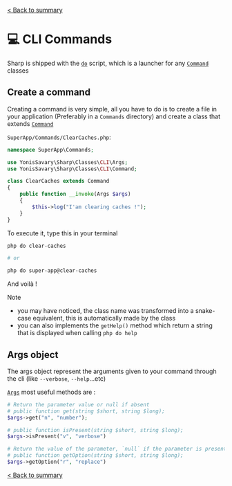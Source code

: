 [< Back to summary](../README.md)

# 💻 CLI Commands

Sharp is shipped with the [`do`](../../src/Core/Server/do) script,
which is a launcher for any [`Command`](../../src/Classes/CLI/Command.php) classes

## Create a command

Creating a command is very simple, all you have to do is to create a file in your application (Preferably in a `Commands` directory) and create a class that extends [`Command`](../../src/Classes/CLI/Command.php)

`SuperApp/Commands/ClearCaches.php`:
```php
namespace SuperApp\Commands;

use YonisSavary\Sharp\Classes\CLI\Args;
use YonisSavary\Sharp\Classes\CLI\Command;

class ClearCaches extends Command
{
    public function __invoke(Args $args)
    {
        $this->log("I'am clearing caches !");
    }
}
```

To execute it, type this in your terminal
```bash
php do clear-caches

# or

php do super-app@clear-caches
```
And voilà !

> [!NOTE]
> - you may have noticed, the class name was transformed into a snake-case equivalent, this is automatically made by the class
> - you can also implements the `getHelp()` method which return a string that is displayed when calling `php do help`

## Args object

The args object represent the arguments given to your command through the cli (like `--verbose`, `--help`...etc)

[`Args`](../../src/Classes/CLI/Args.php) most useful methods are :
```php
# Return the parameter value or null if absent
# public function get(string $short, string $long);
$args->get("n", "number");

# public function isPresent(string $short, string $long);
$args->isPresent("v", "verbose")

# Return the value of the parameter, `null` if the parameter is present but has no value, `false` is the parameter is not present
# public function getOption(string $short, string $long);
$args->getOption("r", "replace")
```

[< Back to summary](../README.md)